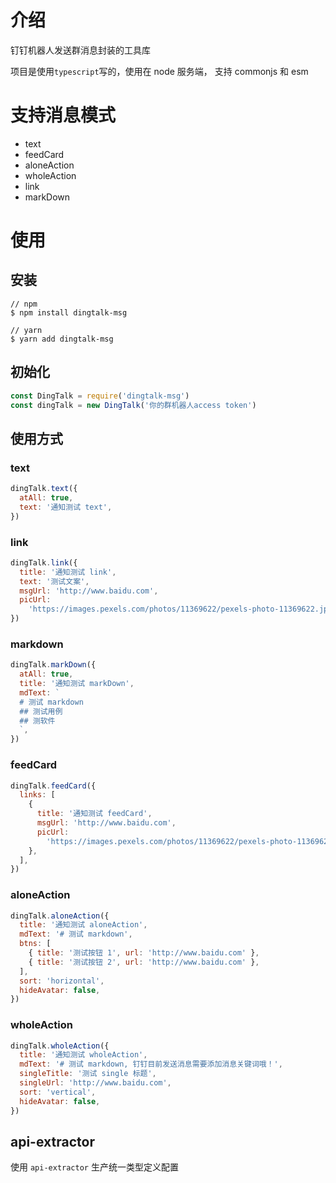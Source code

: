 # 介绍

钉钉机器人发送群消息封装的工具库

项目是使用`typescript`写的，使用在 node 服务端， 支持 commonjs 和 esm

# 支持消息模式

- text
- feedCard
- aloneAction
- wholeAction
- link
- markDown

# 使用

## 安装

```shell
// npm
$ npm install dingtalk-msg

// yarn
$ yarn add dingtalk-msg
```

## 初始化

```js
const DingTalk = require('dingtalk-msg')
const dingTalk = new DingTalk('你的群机器人access token')
```

## 使用方式

### text

```js
dingTalk.text({
  atAll: true,
  text: '通知测试 text',
})
```

### link

```js
dingTalk.link({
  title: '通知测试 link',
  text: '测试文案',
  msgUrl: 'http://www.baidu.com',
  picUrl:
    'https://images.pexels.com/photos/11369622/pexels-photo-11369622.jpeg?auto=compress&cs=tinysrgb&dpr=1&w=500',
})
```

### markdown

```js
dingTalk.markDown({
  atAll: true,
  title: '通知测试 markDown',
  mdText: `
  # 测试 markdown
  ## 测试用例
  ## 测软件
  `,
})
```

### feedCard

```js
dingTalk.feedCard({
  links: [
    {
      title: '通知测试 feedCard',
      msgUrl: 'http://www.baidu.com',
      picUrl:
        'https://images.pexels.com/photos/11369622/pexels-photo-11369622.jpeg?auto=compress&cs=tinysrgb&dpr=1&w=500',
    },
  ],
})
```

### aloneAction

```js
dingTalk.aloneAction({
  title: '通知测试 aloneAction',
  mdText: '# 测试 markdown',
  btns: [
    { title: '测试按钮 1', url: 'http://www.baidu.com' },
    { title: '测试按钮 2', url: 'http://www.baidu.com' },
  ],
  sort: 'horizontal',
  hideAvatar: false,
})
```

### wholeAction

```js
dingTalk.wholeAction({
  title: '通知测试 wholeAction',
  mdText: '# 测试 markdown, 钉钉目前发送消息需要添加消息关键词哦！',
  singleTitle: '测试 single 标题',
  singleUrl: 'http://www.baidu.com',
  sort: 'vertical',
  hideAvatar: false,
})
```

## api-extractor
使用 `api-extractor` 生产统一类型定义配置